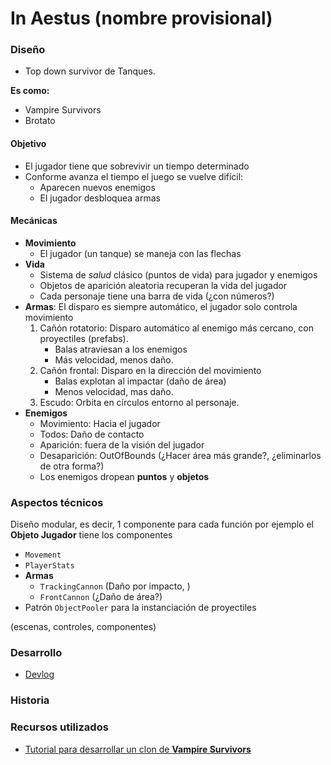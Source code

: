 # In Aestus (nombre provisional)

### Diseño

- Top down survivor de Tanques.

**Es como:** 
- Vampire Survivors 
- Brotato

#### Objetivo

- El jugador tiene que sobrevivir un tiempo determinado  
- Conforme avanza el tiempo el juego se vuelve difícil:    
    - Aparecen nuevos enemigos
    - El jugador desbloquea armas

#### Mecánicas

- **Movimiento**
    - El jugador (un tanque) se maneja con las flechas
- **Vida**
    - Sistema de *salud* clásico (puntos de vida) para jugador y enemigos
    - Objetos de aparición aleatoria recuperan la vida del jugador
    - Cada personaje tiene una barra de vida (¿con números?)
- **Armas**: El disparo es siempre automático, el jugador solo controla movimiento
    1. Cañón rotatorio: Disparo automático al enemigo más cercano, con proyectiles (prefabs).
        - Balas atraviesan a los enemigos
        - Más velocidad, menos daño.
    2. Cañón frontal: Disparo en la dirección del movimiento
        - Balas explotan al impactar (daño de área)
        - Menos velocidad, mas daño.
    3. Escudo: Orbita en círculos entorno al personaje.
- **Enemigos**
    - Movimiento: Hacia el jugador
    - Todos: Daño de contacto
    - Aparición: fuera de la visión del jugador
    - Desaparición: OutOfBounds (¿Hacer área más grande?, ¿eliminarlos de otra forma?)
    - Los enemigos dropean **puntos** y **objetos**


### Aspectos técnicos

Diseño modular, es decir, 1 componente para cada función por ejemplo el **Objeto Jugador** tiene los componentes
- `Movement`
- `PlayerStats`
- **Armas**
    - `TrackingCannon` (Daño por impacto, )
    - `FrontCannon` (¿Daño de área?)
- Patrón `ObjectPooler` para la instanciación de proyectiles

(escenas, controles, componentes)

### Desarrollo

- [Devlog](./devlog/devlog.md)

### Historia

### Recursos utilizados

- [Tutorial para desarrollar un clon de **Vampire Survivors**](https://www.youtube.com/playlist?list=PLgXA5L5ma2Bveih0btJV58REE2mzfQLOQ)

